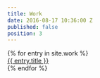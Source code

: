 ```yaml
---
title: Work
date: 2016-08-17 10:36:00 Z
published: false
position: 3
---
```


<div class="grid">
{% for entry in site.work %}
  <div class="grid__item grid__item--work">
    <a class="no-link-style" href="{{ entry.url }}">
      <div class="overlay" style="background-image: url('{{ entry.image }}');">
        <!-- <img class="u-object-fit" src="{{ entry.image }}" sizes="100vw, (min-width: 40em) 50vw, (min-width: 50em) 33vw, (min-width: 70em) 25vw" srcset="{{ entry.image }} 1x, {{ entry.2x_image }} 2x" alt="{{ entry.title }} work image" /> -->
        <span class="overlay__text overlay__text--work u-text-size--large u-text-center u-text-invert">{{ entry.title }}</span>
      </div>
    </a>
  </div>
  {% endfor %}
</div>

